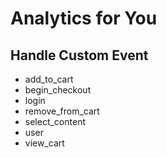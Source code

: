 # Analytics for You

## Handle Custom Event

- add_to_cart
- begin_checkout
- login
- remove_from_cart
- select_content
- user
- view_cart

